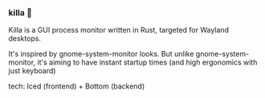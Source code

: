 ### killa 🔪

Killa is a GUI process monitor written in Rust, targeted for Wayland desktops.

It's inspired by gnome-system-monitor looks. But unlike gnome-system-monitor,
it's aiming to have instant startup times (and high ergonomics with just keyboard)

tech: Iced (frontend) + Bottom (backend)
